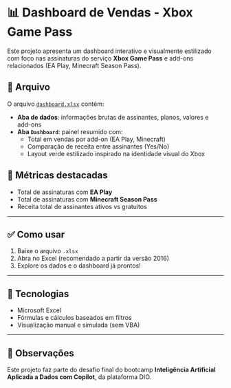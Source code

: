 # 📊 Dashboard de Vendas - Xbox Game Pass

Este projeto apresenta um dashboard interativo e visualmente estilizado com foco nas assinaturas do serviço **Xbox Game Pass** e add-ons relacionados (EA Play, Minecraft Season Pass).

## 📁 Arquivo

O arquivo [`dashboard.xlsx`](dashboard_final.xlsx) contém:

- **Aba de dados**: informações brutas de assinantes, planos, valores e add-ons
- **Aba `Dashboard`**: painel resumido com:
  - Total em vendas por add-on (EA Play, Minecraft)
  - Comparação de receita entre assinantes (Yes/No)
  - Layout verde estilizado inspirado na identidade visual do Xbox

## 🧮 Métricas destacadas

- Total de assinaturas com **EA Play**
- Total de assinaturas com **Minecraft Season Pass**
- Receita total de assinantes ativos vs gratuitos

---

## ✅ Como usar

1. Baixe o arquivo `.xlsx`
2. Abra no Excel (recomendado a partir da versão 2016)
3. Explore os dados e o dashboard já prontos!

---

## 🚀 Tecnologias

- Microsoft Excel
- Fórmulas e cálculos baseados em filtros
- Visualização manual e simulada (sem VBA)

---

## 📌 Observações

Este projeto faz parte do desafio final do bootcamp **Inteligência Artificial Aplicada a Dados com Copilot**, da plataforma DIO.
